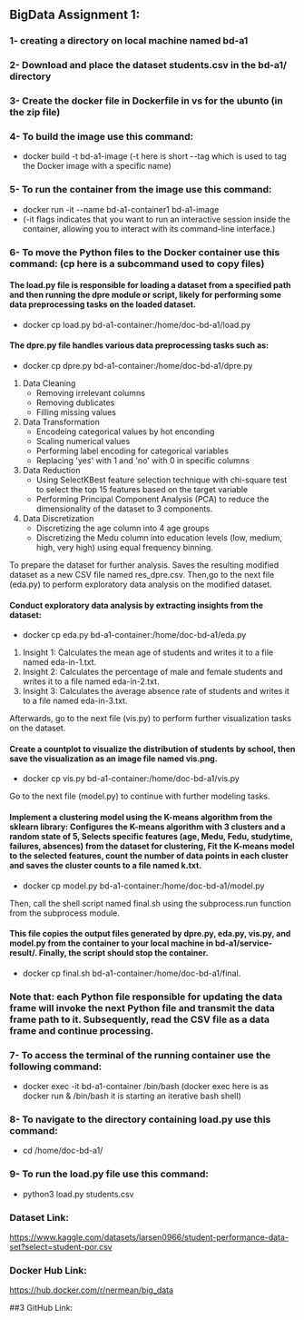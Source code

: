 ## BigData Assignment 1:

### 1- creating a directory on local machine named bd-a1
### 2- Download and place the dataset students.csv in the bd-a1/ directory
### 3- Create the docker file in Dockerfile in vs for the ubunto (in the zip file)
### 4- To build the image use this command:
- docker build -t bd-a1-image (-t here is short --tag which is used to tag the Docker image with a specific name) 
### 5- To run the container from the image use this command:
- docker run -it --name bd-a1-container1 bd-a1-image
- (-it flags  indicates that you want to run an interactive session inside the container, allowing you to interact with its command-line interface.)
### 6- To move the Python files to the Docker container use this command: (cp here is a subcommand used to copy files)
#### The load.py file is responsible for loading a dataset from a specified path and then running the dpre module or script, likely for performing some data preprocessing tasks on the loaded dataset.
- docker cp load.py bd-a1-container:/home/doc-bd-a1/load.py
#### The dpre.py file handles various data preprocessing tasks such as:
- docker cp dpre.py bd-a1-container:/home/doc-bd-a1/dpre.py 
1. Data Cleaning
   - Removing irrelevant columns
   - Removing dublicates
   - Filling missing values
2. Data Transformation
   - Encodeing categorical values by hot enconding
   - Scaling numerical values
   - Performing label encoding for categorical variables
   - Replacing 'yes' with 1 and 'no' with 0 in specific columns
3. Data Reduction
   - Using SelectKBest feature selection technique with chi-square test to select the top 15 features based on the target variable
   - Performing Principal Component Analysis (PCA) to reduce the dimensionality of the dataset to 3 components.
4. Data Discretization
   - Discretizing the age column into 4 age groups
   - Discretizing the Medu column into education levels (low, medium, high, very high) using equal frequency binning.

To prepare the dataset for further analysis. Saves the resulting modified dataset as a new CSV file named res_dpre.csv. Then,go to the next file (eda.py) to perform exploratory data analysis on the modified dataset.
#### Conduct exploratory data analysis by extracting insights from the dataset:
- docker cp eda.py bd-a1-container:/home/doc-bd-a1/eda.py 
1. Insight 1: Calculates the mean age of students and writes it to a file named eda-in-1.txt.
2. Insight 2: Calculates the percentage of male and female students and writes it to a file named eda-in-2.txt.
3. Insight 3: Calculates the average absence rate of students and writes it to a file named eda-in-3.txt.

Afterwards, go to the next file (vis.py) to perform further visualization tasks on the dataset.

#### Create a countplot to visualize the distribution of students by school, then save the visualization as an image file named vis.png.
- docker cp vis.py bd-a1-container:/home/doc-bd-a1/vis.py
  
Go to the next file (model.py) to continue with further modeling tasks.

#### Implement a clustering model using the K-means algorithm from the sklearn library: Configures the K-means algorithm with 3 clusters and a random state of 5, Selects specific features (age, Medu, Fedu, studytime, failures, absences) from the dataset for clustering, Fit the K-means model to the selected features, count the number of data points in each cluster and saves the cluster counts to a file named k.txt. 
- docker cp model.py bd-a1-container:/home/doc-bd-a1/model.py 

Then, call the shell script named final.sh using the subprocess.run function from the subprocess module.

#### This file copies the output files generated by dpre.py, eda.py, vis.py, and model.py from the container to your local machine in bd-a1/service-result/. Finally, the script should stop the container.
- docker cp final.sh bd-a1-container:/home/doc-bd-a1/final.

### Note that: each Python file responsible for updating the data frame will invoke the next Python file and transmit the data frame path to it. Subsequently, read the CSV file as a data frame and continue processing.

### 7- To access the terminal of the running container use the following command:
- docker exec -it bd-a1-container /bin/bash (docker exec here is as docker run & /bin/bash it is starting an iterative bash shell)

### 8- To navigate to the directory containing load.py use this command:
- cd /home/doc-bd-a1/

### 9- To run the load.py file use this command:
- python3 load.py students.csv


### Dataset Link:
https://www.kaggle.com/datasets/larsen0966/student-performance-data-set?select=student-por.csv

### Docker Hub Link:
https://hub.docker.com/r/nermean/big_data

##3 GitHub Link:
